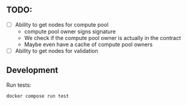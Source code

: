 

## TODO:
- [ ] Ability to get nodes for compute pool
    - compute pool owner signs signature
    - We check if the compute pool owner is actually in the contract
    - Maybe even have a cache of compute pool owners
- [ ] Ability to get nodes for validation

## Development
Run tests:
```
docker compose run test
```